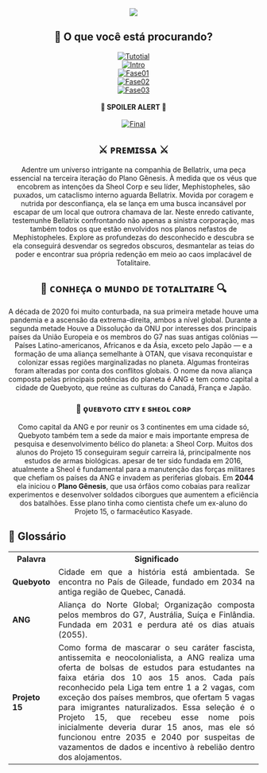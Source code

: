 <div align="center">
<img src="https://github.com/CatBoxArtsCo/Totalitaire/assets/101335613/8cd12235-033b-4718-b188-f17dc592bcd0">
<br>
  <h2>🧭 O que você está procurando?</h2>
  <a href="https://github.com/CatBoxArtsCo/Totalitaire/tree/main/Game%20Design/Game%20Story/Tutorial" target="blank">
      <img src="https://img.shields.io/badge/📖_Quero_ler_sobre_o_tutorial-green?style=for-the-badge" alt="Tutotial" />
      </a> <br>
  <a href="https://github.com/CatBoxArtsCo/Totalitaire/tree/main/Game%20Design/Game%20Story/Intro" target="blank">
      <img src="https://img.shields.io/badge/📖_Quero_ler_sobre_a_introdução-green?style=for-the-badge" alt="Intro" />
      </a> <br>
  <a href="https://github.com/CatBoxArtsCo/Totalitaire/tree/main/Game%20Design/Game%20Story/Fase%2001" target="blank">
      <img src="https://img.shields.io/badge/📖_Quero_ler_sobre_a_fase_01-green?style=for-the-badge" alt="Fase01" />
      </a> <br>
  <a href="https://github.com/CatBoxArtsCo/Totalitaire/tree/main/Game%20Design/Game%20Story/Fase%2002" target="blank">
      <img src="https://img.shields.io/badge/📖_Quero_ler_sobre_a_fase_02-green?style=for-the-badge" alt="Fase02" />
      </a> <br>
  <a href="https://github.com/CatBoxArtsCo/Totalitaire/tree/main/Game%20Design/Game%20Story/Fase%2003" target="blank">
      <img src="https://img.shields.io/badge/📖_Quero_ler_sobre_a_fase_03-green?style=for-the-badge" alt="Fase03" />
      </a> <br> <br>
      <b>🚨 SPOILER ALERT 🚨</b> <br> <br>
  <a href="https://github.com/CatBoxArtsCo/Totalitaire/tree/main/Game%20Design/Game%20Story/Good%20Ending" target="blank">
      <img src="https://img.shields.io/badge/📖_Quero_ler_o_final-red?style=for-the-badge" alt="Final" />
      </a> <br>

  <h2>⚔ ᴘʀᴇᴍɪssᴀ ⚔</h2>
  Adentre um universo intrigante na companhia de Bellatrix, uma peça essencial na terceira iteração do Plano Gênesis. À medida que os véus que encobrem as intenções da Sheol Corp e seu líder, Mephistopheles, são puxados, um cataclismo interno aguarda Bellatrix. Movida por coragem e nutrida por desconfiança, ela se lança em uma busca incansável por escapar de um local que outrora chamava de lar. Neste enredo cativante, testemunhe Bellatrix confrontando não apenas a sinistra corporação, mas também todos os que estão envolvidos nos planos nefastos de Mephistopheles. Explore as profundezas do desconhecido e descubra se ela conseguirá desvendar os segredos obscuros, desmantelar as teias do poder e encontrar sua própria redenção em meio ao caos implacável de Totalitaire.
</div>

<div align="center">
  <h2>🧬 ᴄᴏɴʜᴇçᴀ ᴏ ᴍᴜɴᴅᴏ ᴅᴇ ᴛᴏᴛᴀʟɪᴛᴀɪʀᴇ 🔍</h2>
  <p>A década de 2020 foi muito conturbada, na sua primeira metade houve uma pandemia e a ascensão da extrema-direita, ambos a nível global. Durante a segunda metade Houve a Dissolução da ONU  por interesses dos principais países da União Europeia e os membros do G7 nas suas antigas colônias — Países Latino-americanos, Africanos e da Ásia, exceto pelo Japão — e a formação de uma aliança semelhante à OTAN, que visava reconquistar e colonizar essas regiões marginalizadas no planeta. Algumas fronteiras foram alteradas por conta dos conflitos globais. O nome da nova aliança composta pelas principais potências do planeta é ANG e tem como capital a cidade de Quebyoto, que reúne as culturas do Canadá, França e Japão.</p>
<h3>🌃 ǫᴜᴇʙʏᴏᴛᴏ ᴄɪᴛʏ ᴇ sʜᴇᴏʟ ᴄᴏʀᴘ</h3>
<p>Como capital da ANG e por reunir os 3 continentes em uma cidade só, Quebyoto também tem a sede da maior e mais importante empresa de pesquisa e desenvolvimento bélico do planeta: a Sheol Corp. Muitos dos alunos do Projeto 15 conseguiram seguir carreira lá, principalmente nos estudos de armas biológicas. apesar de ter sido fundada em 2016, atualmente a Sheol é fundamental para a manutenção das forças militares que chefiam os países da ANG e invadem as periferias globais.
Em <b>2044</b> ela iniciou o <b>Plano Gênesis</b>, que usa órfãos como cobaias para realizar experimentos e desenvolver soldados ciborgues que aumentem a eficiência dos batalhões. Esse plano tinha como cientista chefe um ex-aluno do Projeto 15, o farmacêutico Kasyade.
</p>  
</div>

<div align="left">
  <h2>🚩 Glossário</h2>
  <table>
    <tr>
      <th>Palavra</th>
      <th>Significado</th>
    </tr>
    <tr>
      <td><b>Quebyoto</b></td>
      <td style="text-align: justify;">Cidade em que a história está ambientada. Se encontra no País de Gileade, fundado em 2034 na antiga região de Quebec, Canadá.</td>
    </tr>
    <tr>
      <td><b>ANG</b></td>
      <td style="text-align: justify;">Aliança do Norte Global; Organização composta pelos membros do G7, Austrália, Suíça e Finlândia. Fundada em 2031 e perdura até os dias atuais (2055).</td>
    </tr>
    <tr>
      <td><b>Projeto 15</b></td>
      <td style="text-align: justify;">Como forma de mascarar o seu caráter fascista, antissemita e neocolonialista, a ANG realiza uma oferta de bolsas de estudos para estudantes na faixa etária dos 10 aos 15 anos. Cada país reconhecido pela Liga tem entre 1 a 2 vagas, com exceção dos países membros, que ofertam 5 vagas para imigrantes naturalizados. Essa seleção é o Projeto 15, que recebeu esse nome pois inicialmente deveria durar 15 anos, mas ele só funcionou entre 2035 e 2040 por suspeitas de vazamentos de dados e incentivo à rebelião dentro dos alojamentos.</td>
    </tr>
  </table>
</div>
